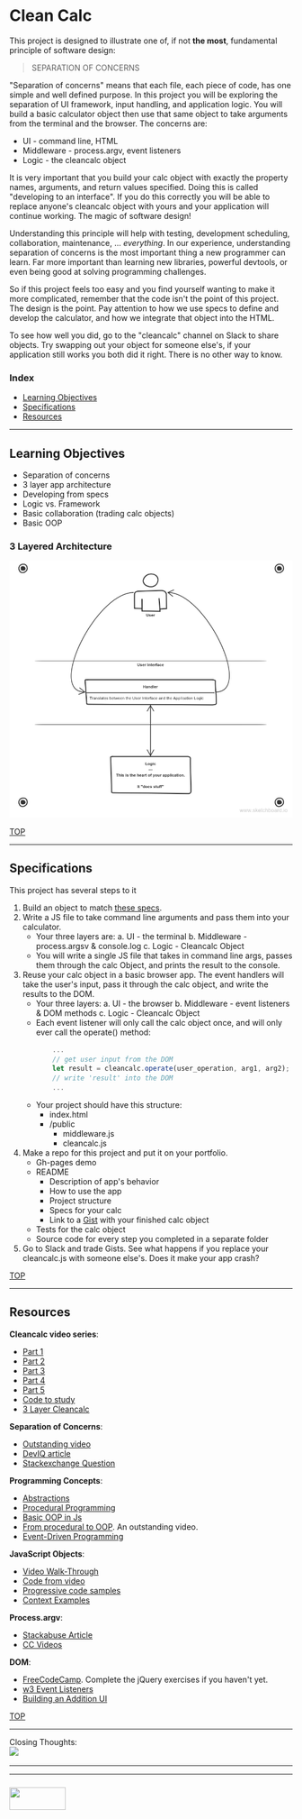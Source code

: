 # Clean Calc

This project is designed to illustrate one of, if not __the most__, fundamental principle of software design:

> SEPARATION OF CONCERNS

"Separation of concerns" means that each file, each piece of code, has one simple and well defined purpose.  In this project you will be exploring the separation of UI framework, input handling, and application logic.  You will build a basic calculator object then use that same object to take arguments from the terminal and the browser.  The concerns are:
* UI - command line, HTML
* Middleware - process.argv, event listeners
* Logic - the cleancalc object

It is very important that you build your calc object with exactly the property names, arguments, and return values specified.  Doing this is called "developing to an interface".  If you do this correctly you will be able to replace anyone's cleancalc object with yours and your application will continue working.  The magic of software design!

Understanding this principle will help with testing, development scheduling, collaboration, maintenance, ... _everything_. In our experience, understanding separation of concerns is the most important thing a new programmer can learn.  Far more important than learning new libraries, powerful devtools, or even being good at solving programming challenges.  

So if this project feels too easy and you find yourself wanting to make it more complicated, remember that the code isn't the point of this project.  The design is the point.  Pay attention to how we use specs to define and develop the calculator, and how we integrate that object into the HTML.

To see how well you did, go to the "cleancalc" channel on Slack to share objects.  Try swapping out your object for someone else's, if your application still works you both did it right.  There is no other way to know.

### Index
* [Learning Objectives](#learning-objectives)
* [Specifications](#specifications)
* [Resources](#resources)

---

## Learning Objectives

* Separation of concerns
* 3 layer app architecture
* Developing from specs
* Logic vs. Framework
* Basic collaboration (trading calc objects)
* Basic OOP

### 3 Layered Architecture

![](./three-layered-architecture.png)


[TOP](#index)

---

## Specifications

This project has several steps to it

1. Build an object to match [these specs](https://github.com/elewa-academy/Fundamentals/blob/master/3-cleancalc/cleancalc-series/1-cleancalc.js). 
2. Write a JS file to take command line arguments and pass them into your calculator. 
    * Your three layers are:
        a. UI - the terminal
        b. Middleware - process.argsv & console.log
        c. Logic - Cleancalc Object
    * You will write a single JS file that takes in command line args, passes them through the calc Object, and prints the result to the console.
3. Reuse your calc object in a basic browser app.  The event handlers will take the user's input, pass it through the calc object, and write the results to the DOM.  
    * Your three layers:
    a. UI - the browser
    b. Middleware - event listeners & DOM methods
    c. Logic - Cleancalc Object
    * Each event listener will only call the calc object once, and will only ever call the operate() method:
        ```js
            ...
            // get user input from the DOM
            let result = cleancalc.operate(user_operation, arg1, arg2);
            // write 'result' into the DOM
            ...
        ```
    * Your project should have this structure:
        * index.html
        * /public
          * middleware.js
          * cleancalc.js
4. Make a repo for this project and put it on your portfolio. 
    * Gh-pages demo
    * README 
        * Description of app's behavior
        * How to use the app
        * Project structure
        * Specs for your calc
        * Link to a [Gist](https://gist.github.com) with your finished calc object
    * Tests for the calc object
    * Source code for every step you completed in a separate folder
5. Go to Slack and trade Gists. See what happens if you replace your cleancalc.js with someone else's.  Does it make your app crash?


[TOP](#index)

---

## Resources

__Cleancalc video series__:
* [Part 1](https://www.youtube.com/watch?v=RXTTYVPPHNo)
* [Part 2](https://www.youtube.com/watch?v=WjbQZZpKdd4)
* [Part 3](https://www.youtube.com/watch?v=cjFEm_Drpnw)
* [Part 4](https://www.youtube.com/watch?v=7VjtfihfwuE)
* [Part 5](https://www.youtube.com/watch?v=XgUvVRj2Nao)
* [Code to study](https://github.com/elewa-academy/Fundamentals/tree/master/)
* [3 Layer Cleancalc](https://gist.github.com/colevandersWands/3e34dd6587c3639b17de9d46041f0096)
 

__Separation of Concerns__:
* [Outstanding video](https://www.youtube.com/watch?v=WDNvqxZBI_U)
* [DevIQ article](http://deviq.com/separation-of-concerns/)
* [Stackexchange Question](https://softwareengineering.stackexchange.com/questions/32581/how-do-you-explain-separation-of-concerns-to-others)


__Programming Concepts__:
* [Abstractions](https://github.com/elewa-academy/General-Resources/blob/master/programming-resources/abstractions.md)
* [Procedural Programming](https://github.com/elewa-academy/General-Resources/blob/master/programming-resources/programming-and-paradigms/01-procedural-programming.md)
* [Basic OOP in Js](https://github.com/elewa-academy/General-Resources/blob/master/programming-resources/programming-and-paradigms/02-oop-single-objects.md)
* [From procedural to OOP](https://www.youtube.com/watch?v=rlLuL3jYLvA).  An outstanding video.
* [Event-Driven Programming](https://github.com/elewa-academy/General-Resources/blob/master/programming-resources/programming-and-paradigms/04-event-driven-programming.md)

__JavaScript Objects__:
* [Video Walk-Through](https://www.youtube.com/watch?v=f-aKxXt8Y0A)
* [Code from video](https://github.com/elewa-academy/Fundamentals/tree/master/09-clean-calc/object-video-code)
* [Progressive code samples](https://github.com/elewa-academy/General-Resources/tree/master/javascript/using-js/objects)
* [Context Examples](https://gist.github.com/colevandersWands/cc8097b59102042a878bdc9b6df89012)

__Process.argv__:
* [Stackabuse Article](http://stackabuse.com/command-line-arguments-in-node-js/)
* [CC Videos](https://www.youtube.com/watch?v=PG0_eGxrCAk)

__DOM__:
* [FreeCodeCamp](https://www.freecodecamp.org/).  Complete the jQuery exercises if you haven't yet.
* [w3 Event Listeners](https://www.w3schools.com/js/js_htmldom_eventlistener.asp)
* [Building an Addition UI](https://www.youtube.com/watch?v=e57ReoUn6kM)





[TOP](#index)

---

Closing Thoughts:  
    ![](http://deviq.com/wp-content/uploads/2014/11/Separation-of-Concerns-Feb-2013.png)




___
___
### <a href="http://elewa.education/blog" target="_blank"><img src="https://user-images.githubusercontent.com/18554853/34921062-506450ae-f97d-11e7-875f-6feeb26ad72d.png" width="100" height="40"/></a>

